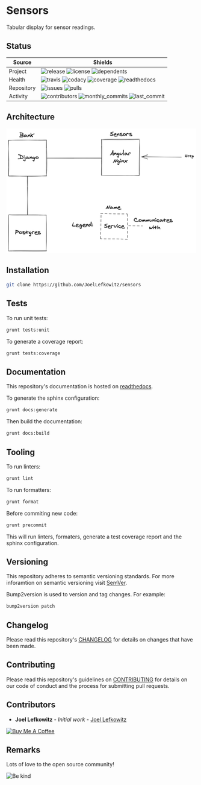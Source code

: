 # Sensors

Tabular display for sensor readings.

## Status

| Source     | Shields                                                                                                            |
| ---------- | ------------------------------------------------------------------------------------------------------------------ |
| Project    | ![release][release_shield] ![license][license_shield] ![dependents][dependents_shield]                             |
| Health     | ![travis][travis_shield] ![codacy][codacy_shield] ![coverage][coverage_shield] ![readthedocs][readthedocs_shield]  |
| Repository | ![issues][issues_shield] ![pulls][pulls_shield]                                                                    |
| Activity   | ![contributors][contributors_shield] ![monthly_commits][monthly_commits_shield] ![last_commit][last_commit_shield] |

## Architecture

![Architecture][architecture]

## Installation

```bash
git clone https://github.com/JoelLefkowitz/sensors
```

## Tests

To run unit tests:

```bash
grunt tests:unit
```

To generate a coverage report:

```bash
grunt tests:coverage
```

## Documentation

This repository's documentation is hosted on [readthedocs][readthedocs].

To generate the sphinx configuration:

```bash
grunt docs:generate
```

Then build the documentation:

```bash
grunt docs:build
```

## Tooling

To run linters:

```bash
grunt lint
```

To run formatters:

```bash
grunt format
```

Before commiting new code:

```bash
grunt precommit
```

This will run linters, formaters, generate a test coverage report and the sphinx configuration.

## Versioning

This repository adheres to semantic versioning standards.
For more inforamtion on semantic versioning visit [SemVer][semver].

Bump2version is used to version and tag changes.
For example:

```bash
bump2version patch
```

## Changelog

Please read this repository's [CHANGELOG](CHANGELOG.md) for details on changes that have been made.

## Contributing

Please read this repository's guidelines on [CONTRIBUTING](CONTRIBUTING.md) for details on our code of conduct and the process for submitting pull requests.

## Contributors

- **Joel Lefkowitz** - _Initial work_ - [Joel Lefkowitz][joellefkowitz]

[![Buy Me A Coffee][coffee_button]][coffee]

## Remarks

Lots of love to the open source community!

![Be kind][be_kind]

<!-- Github links -->

[pulls]: https://github.com/JoelLefkowitz/sensors/pulls
[issues]: https://github.com/JoelLefkowitz/sensors/issues
[architecture]: https://github.com/JoelLefkowitz/sensors/raw/master/architecture.png

<!-- External links -->

[readthedocs]: https://joellefkowitz-sensors.readthedocs.io/en/latest/
[semver]: http://semver.org/
[coffee]: https://www.buymeacoffee.com/joellefkowitz
[coffee_button]: https://cdn.buymeacoffee.com/buttons/default-blue.png
[be_kind]: https://media.giphy.com/media/osAcIGTSyeovPq6Xph/giphy.gif

<!-- Acknowledgments -->

[joellefkowitz]: https://github.com/JoelLefkowitz

<!-- Project shields -->

[release_shield]: https://img.shields.io/github/v/tag/joellefkowitz/sensors
[license_shield]: https://img.shields.io/github/license/joellefkowitz/sensors
[dependents_shield]: https://img.shields.io/librariesio/dependent-repos/pypi/sensors

<!-- Health shields -->

[travis_shield]: https://img.shields.io/travis/joellefkowitz/sensors
[codacy_shield]: https://img.shields.io/codacy/coverage/sensors
[coverage_shield]: https://img.shields.io/codacy/grade/sensors
[readthedocs_shield]: https://img.shields.io/readthedocs/joellefkowitz-sensors

<!-- Repository shields -->

[issues_shield]: https://img.shields.io/github/issues/joellefkowitz/sensors
[pulls_shield]: https://img.shields.io/github/issues-pr/joellefkowitz/sensors

<!-- Activity shields -->

[contributors_shield]: https://img.shields.io/github/contributors/joellefkowitz/sensors
[monthly_commits_shield]: https://img.shields.io/github/commit-activity/m/joellefkowitz/sensors
[last_commit_shield]: https://img.shields.io/github/last-commit/joellefkowitz/sensors
